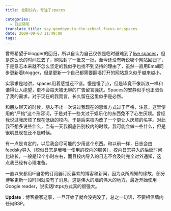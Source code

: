 ```yaml
---
title: 告别校内，专注于spaces

categories:
  - 日志随笔
translate_title: say-goodbye-to-the-school-focus-on-spaces
date: 2009-09-03 11:49:00
tags:
---
```


曾寄希望于blogger的回归，所以自认为自己仅仅是临时避难到了[live spaces](http://zincers.spaces.live.com/)，但是这么长的时间过去了，网站封了一批又一批，至今还没有听说哪个网站回归了，于是意志本来就不怎么坚定的我似乎也找不到坚持的理由了，虽然一直用Email同步更新着blogger，但是更新一个自己都需要翻墙打开的网站意义似乎越来越小。

实事求是地讲，spaces用着感觉还不错，慢是慢了点，但是毕竟不像新浪一样和谐得让人绝望，更不会每天被无聊的广告留言骚扰。Spaces的安静似乎也正暗合了我的需求。对于现在的我而言，长久留在这里似乎是必然。

和朋友聊天的时候，朋友不止一次说过我现在的思维方式过于严格，注意，这里使用的"严格"这个形容词，于是对于一些太过于娱乐化的东西免不了心生厌烦。曾经我说过我厌烦了现在低级的校内，于是后来校内改了一个更让人厌烦的名字。对此我不想多说些什么，当有一天我彻底告别校内的时候，我可能会做一些什么，但是很明显现在还不是时候。

有一点是肯定的，以后我会尽可能的少用这个东西。和以前一样，日志会由feedsky导入（貌似日志是我唯一使用的校内的服务），校内日志导入的后延时间比较长，一般是12个小时左右，而且校内导入的日志不会及时完全对外通知，这点我已经有心理准备。

一直以来都用IE自带的订阅器订阅喜欢的博客和新闻，因为众所周知的缘故，部分博客更新一段时间就没有了消息，这是伟大的墙的伟大的地方，最近开始使用Google reader，说实话https方式真的很强大。

**Update**：博客搬家这事，一旦开始了就会没完没了，总之一句话，不要相信墙内任何BSP。